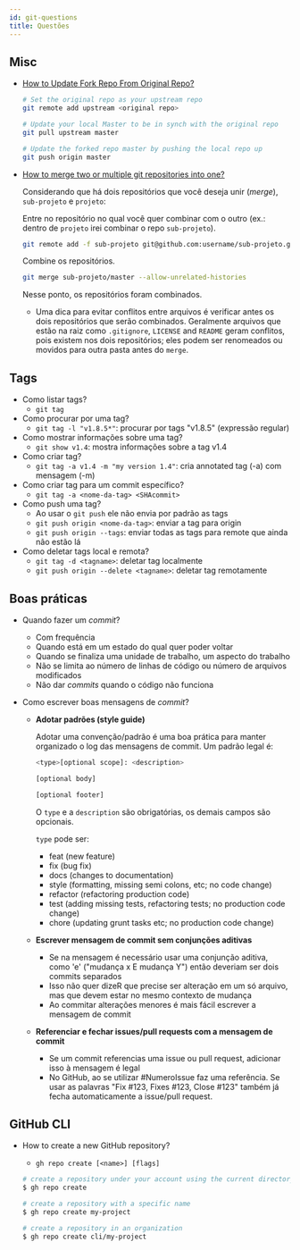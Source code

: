 ```yaml
---
id: git-questions
title: Questões
---
```


## Misc

- [How to Update Fork Repo From Original Repo?](https://levelup.gitconnected.com/how-to-update-fork-repo-from-original-repo-b853387dd471)
  
  ```bash
  # Set the original repo as your upstream repo
  git remote add upstream <original repo>

  # Update your local Master to be in synch with the original repo
  git pull upstream master

  # Update the forked repo master by pushing the local repo up
  git push origin master
  ``` 

- [How to merge two or multiple git repositories into one?](https://medium.com/altcampus/how-to-merge-two-or-multiple-git-repositories-into-one-9f8a5209913f)
  
  Considerando que há dois repositórios que você deseja unir (*merge*), `sub-projeto` e `projeto`:
  
  Entre no repositório no qual você quer combinar com o outro (ex.: dentro de `projeto` irei combinar o repo `sub-projeto`).

  ``` bash
  git remote add -f sub-projeto git@github.com:username/sub-projeto.git
  ```

  Combine os repositórios.
  ``` bash
  git merge sub-projeto/master --allow-unrelated-histories
  ```
  Nesse ponto, os repositórios foram combinados.
  * Uma dica para evitar conflitos entre arquivos é verificar antes os dois repositórios que serão combinados. Geralmente arquivos que estão na raiz como `.gitignore`, `LICENSE` and `README` geram conflitos, pois existem nos dois repositórios; eles podem ser renomeados ou movidos para outra pasta antes do `merge`.

## Tags

- Como listar tags?
  - `git tag`
- Como procurar por uma tag?
  - `git tag -l "v1.8.5*"`: procurar por tags "v1.8.5" (expressão regular)
- Como mostrar informações sobre uma tag?
  - `git show v1.4`: mostra informações sobre a tag v1.4
- Como criar tag?
  - `git tag -a v1.4 -m "my version 1.4"`: cria annotated tag (-a) com mensagem (-m)
- Como criar tag para um commit específico?
  - `git tag -a <nome-da-tag> <SHAcommit>`
- Como push uma tag?
  - Ao usar o `git push` ele não envia por padrão as tags
  - `git push origin <nome-da-tag>`: enviar a tag para origin
  - `git push origin --tags`: enviar todas as tags para remote que ainda não estão lá
- Como deletar tags local e remota?
  - `git tag -d <tagname>`: deletar tag localmente
  - `git push origin --delete <tagname>`: deletar tag remotamente

## Boas práticas

- Quando fazer um *commit*? 
  - Com frequência
  - Quando está em um estado do qual quer poder voltar
  - Quando se finaliza uma unidade de trabalho, um aspecto do trabalho
  - Não se limita ao número de linhas de código ou número de arquivos modificados
  - Não dar *commits* quando o código não funciona

- Como escrever boas mensagens de *commit*?
  - **Adotar padrões (style guide)**
  
    Adotar uma convenção/padrão é uma boa prática para manter organizado o log das mensagens de commit. Um padrão legal é:

    ```bash
    <type>[optional scope]: <description>

    [optional body]

    [optional footer]
    ```

    O `type` e a `description` são obrigatórias, os demais campos são opcionais.

    `type` pode ser:
    - feat (new feature)
    - fix (bug fix)
    - docs (changes to documentation)
    - style (formatting, missing semi colons, etc; no code change)
    - refactor (refactoring production code)
    - test (adding missing tests, refactoring tests; no production code change)
    - chore (updating grunt tasks etc; no production code change)
  - **Escrever mensagem de commit sem conjunções aditivas**
    - Se na mensagem é necessário usar uma conjunção aditiva, como 'e' ("mudança x E mudança Y") então deveriam ser dois commits separados
    - Isso não quer dizeR que precise ser alteração em um só arquivo, mas que devem estar no mesmo contexto de mudança
    - Ao commitar alterações menores é mais fácil escrever a mensagem de commit
  - **Referenciar e fechar issues/pull requests com a mensagem de commit**
    - Se um commit referencias uma issue ou pull request, adicionar isso à mensagem é legal
    - No GitHub, ao se utilizar #NumeroIssue faz uma referência. Se usar as palavras "Fix #123, Fixes #123, Close #123" também já fecha automaticamente a issue/pull request.

## GitHub CLI

- How to create a new GitHub repository?
  - `gh repo create [<name>] [flags]`

  ```bash
  # create a repository under your account using the current directory name
  $ gh repo create

  # create a repository with a specific name
  $ gh repo create my-project

  # create a repository in an organization
  $ gh repo create cli/my-project
  ```